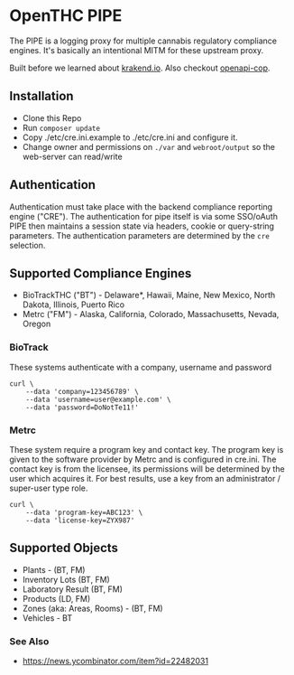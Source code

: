 # OpenTHC PIPE

The PIPE is a logging proxy for multiple cannabis regulatory compliance engines.
It's basically an intentional MITM for these upstream proxy.

Built before we learned about [krakend.io](https://www.krakend.io/).
Also checkout [openapi-cop](https://github.com/EXXETA/openapi-cop).


## Installation

* Clone this Repo
* Run `composer update`
* Copy ./etc/cre.ini.example to ./etc/cre.ini and configure it.
* Change owner and permissions on `./var` and `webroot/output` so the web-server can read/write

## Authentication

Authentication must take place with the backend compliance reporting engine ("CRE").
The authentication for pipe itself is via some SSO/oAuth
PIPE then maintains a session state via headers, cookie or query-string parameters.
The authentication parameters are determined by the `cre` selection.

## Supported Compliance Engines

 * BioTrackTHC ("BT") - Delaware*, Hawaii, Maine, New Mexico, North Dakota, Illinois, Puerto Rico
 * Metrc ("FM") - Alaska, California, Colorado, Massachusetts, Nevada, Oregon


### BioTrack

These systems authenticate with a company, username and password

	curl \
		--data 'company=123456789' \
		--data 'username=user@example.com' \
		--data 'password=DoNotTe11!'


### Metrc

These system require a program key and contact key.
The program key is given to the software provider by Metrc and is configured in cre.ini.
The contact key is from the licensee, its permissions will be determined by the user which acquires it.
For best results, use a key from an administrator / super-user type role.

	curl \
		--data 'program-key=ABC123' \
		--data 'license-key=ZYX987'


## Supported Objects

 * Plants - (BT, FM)
 * Inventory Lots (BT, FM)
 * Laboratory Result (BT, FM)
 * Products (LD, FM)
 * Zones (aka: Areas, Rooms) - (BT, FM)
 * Vehicles - BT


### See Also

* https://news.ycombinator.com/item?id=22482031
